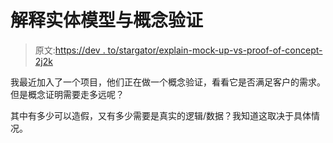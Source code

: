 # 解释实体模型与概念验证

> 原文:[https://dev . to/stargator/explain-mock-up-vs-proof-of-concept-2j2k](https://dev.to/stargator/explain-mock-up-versus-proof-of-concept-2j2k)

我最近加入了一个项目，他们正在做一个概念验证，看看它是否满足客户的需求。但是概念证明需要走多远呢？

其中有多少可以造假，又有多少需要是真实的逻辑/数据？我知道这取决于具体情况。